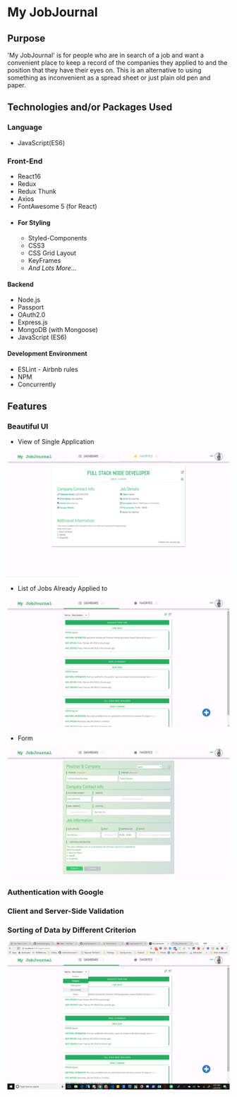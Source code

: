 # My JobJournal

## Purpose

'My JobJournal' is for people who are in search of a job and want a convenient place to keep a record of the companies they applied to and the position that they have their eyes on. This is an alternative to using something as inconvenient as a spread sheet or just plain old pen and paper.

## Technologies and/or Packages Used

### Language
* JavaScript(ES6)

### Front-End

* React16
* Redux
* Redux Thunk
* Axios
* FontAwesome 5 (for React)
* #### For Styling
  * Styled-Components
  * CSS3
  * CSS Grid Layout
  * KeyFrames
  * _And Lots More_...

#### Backend

* Node.js
* Passport
* OAuth2.0
* Express.js
* MongoDB (with Mongoose)
* JavaScript (ES6)

#### Development Environment

* ESLint - Airbnb rules
* NPM
* Concurrently

## Features

### Beautiful UI

* View of Single Application

![View of Single Application](./images_for_readme/job_view.png)

* List of Jobs Already Applied to

![List of Jobs Already Applied to](./images_for_readme/List.png)

* Form

![Form](./images_for_readme/form.png)

### Authentication with Google

### Client and Server-Side Validation

### Sorting of Data by Different Criterion

![Sorting of Data by Different Criterion](./images_for_readme/Sort.png)
